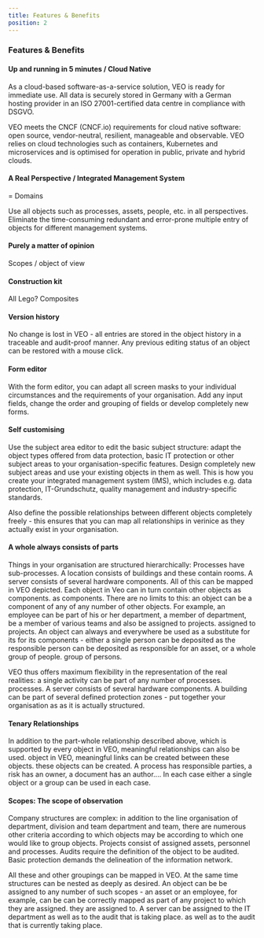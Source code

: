 ```yaml
---
title: Features & Benefits
position: 2
---
```


### Features & Benefits

#### Up and running in 5 minutes / Cloud Native

As a cloud-based software-as-a-service solution, VEO is ready for immediate use. All data is securely stored in Germany with a German hosting provider in an ISO 27001-certified data centre in compliance with DSGVO.

VEO meets the CNCF (CNCF.io) requirements for cloud native software: open source, vendor-neutral, resilient, manageable and observable.
VEO relies on cloud technologies such as containers, Kubernetes and microservices and is optimised for operation in public, private and hybrid clouds.

#### A Real Perspective / Integrated Management System

= Domains

Use all objects such as processes, assets, people, etc. in all perspectives. Eliminate the time-consuming redundant and error-prone multiple entry of objects for different management systems.

#### Purely a matter of opinion

Scopes / object of view

#### Construction kit

All Lego? Composites

#### Version history

No change is lost in VEO - all entries are stored in the object history in a traceable and audit-proof manner. Any previous editing status of an object can be restored with a mouse click.

#### Form editor

With the form editor, you can adapt all screen masks to your individual circumstances and the requirements of your organisation.  Add any input fields, change the order and grouping of fields or develop completely new forms.

#### Self customising

Use the subject area editor to edit the basic subject structure: adapt the object types offered from data protection, basic IT protection or other subject areas to your organisation-specific features. Design completely new subject areas and use your existing objects in them as well. This is how you create your integrated management system (IMS), which includes e.g. data protection, IT-Grundschutz, quality management and industry-specific standards.

Also define the possible relationships between different objects completely freely - this ensures that you can map all relationships in verinice as they actually exist in your organisation.

#### A whole always consists of parts

Things in your organisation are structured hierarchically: Processes have
sub-processes. A location consists of buildings and these contain rooms. A
server consists of several hardware components. All of this can be mapped in VEO
depicted. Each object in Veo can in turn contain other objects as components.
as components. There are no limits to this: an object can be a component of any
of any number of other objects. For example, an employee can be part of his or her department, a member of
department, be a member of various teams and also be assigned to projects.
assigned to projects. An object can always and everywhere be used as a substitute for its
for its components - either a single person can be deposited as the responsible
person can be deposited as responsible for an asset, or a whole group of people.
group of persons.

VEO thus offers maximum flexibility in the representation of the real
realities: a single activity can be part of any number of processes.
processes. A server consists of several hardware components. A building can
be part of several defined protection zones - put together your organisation as
as it is actually structured.

#### Tenary Relationships

In addition to the part-whole relationship described above, which is supported by every object in VEO, meaningful relationships can also be used.
object in VEO, meaningful links can be created between these objects.
these objects can be created. A process has responsible parties, a risk
has an owner, a document has an author....  In each case
either a single object or a group can be used in each case.

#### Scopes: The scope of observation

Company structures are complex: in addition to the line organisation of department, division and team
department and team, there are numerous other criteria according to which objects may be
according to which one would like to group objects. Projects consist of assigned assets,
personnel and processes. Audits require the definition of the object to be audited.
Basic protection demands the delineation of the information network.

All these and other groupings can be mapped in VEO. At the same time
structures can be nested as deeply as desired. An object can be
be assigned to any number of such scopes - an asset or an employee, for example, can be
can be correctly mapped as part of any project to which they are assigned.
they are assigned to. A server can be assigned to the IT department as well as to the audit that is taking place.
as well as to the audit that is currently taking place.

